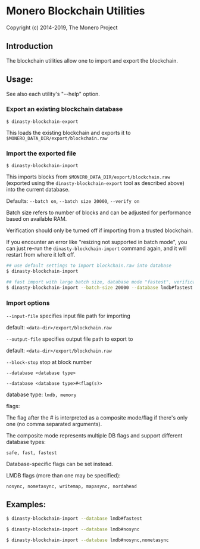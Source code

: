 # Monero Blockchain Utilities

Copyright (c) 2014-2019, The Monero Project

## Introduction

The blockchain utilities allow one to import and export the blockchain.

## Usage:

See also each utility's "--help" option.

### Export an existing blockchain database

`$ dinasty-blockchain-export`

This loads the existing blockchain and exports it to `$MONERO_DATA_DIR/export/blockchain.raw`

### Import the exported file

`$ dinasty-blockchain-import`

This imports blocks from `$MONERO_DATA_DIR/export/blockchain.raw` (exported using the
`dinasty-blockchain-export` tool as described above) into the current database.

Defaults: `--batch on`, `--batch size 20000`, `--verify on`

Batch size refers to number of blocks and can be adjusted for performance based on available RAM.

Verification should only be turned off if importing from a trusted blockchain.

If you encounter an error like "resizing not supported in batch mode", you can just re-run
the `dinasty-blockchain-import` command again, and it will restart from where it left off.

```bash
## use default settings to import blockchain.raw into database
$ dinasty-blockchain-import

## fast import with large batch size, database mode "fastest", verification off
$ dinasty-blockchain-import --batch-size 20000 --database lmdb#fastest --verify off

```

### Import options

`--input-file`
specifies input file path for importing

default: `<data-dir>/export/blockchain.raw`

`--output-file`
specifies output file path to export to

default: `<data-dir>/export/blockchain.raw`

`--block-stop`
stop at block number

`--database <database type>`

`--database <database type>#<flag(s)>`

database type: `lmdb, memory`

flags:

The flag after the # is interpreted as a composite mode/flag if there's only
one (no comma separated arguments).

The composite mode represents multiple DB flags and support different database types:

`safe, fast, fastest`

Database-specific flags can be set instead.

LMDB flags (more than one may be specified):

`nosync, nometasync, writemap, mapasync, nordahead`

## Examples:

```bash
$ dinasty-blockchain-import --database lmdb#fastest

$ dinasty-blockchain-import --database lmdb#nosync

$ dinasty-blockchain-import --database lmdb#nosync,nometasync
```
